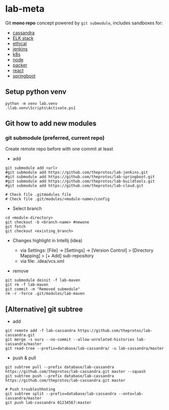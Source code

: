 # lab-meta

Git **mono repo** concept powered by `git submodule`, includes sandboxes for:

- [cassandra](lab-cassandra/readme.md)
- [ELK stack](lab-elk/readme.md)
- [ethical](lab-ethical/readme.md)
- [jenkins](lab-jenkins/readme.md)
- [k8s](lab-k8s/readme.md)
- [node](lab-node/readme.md)
- [packer](lab-packer/readme.md)
- [react](lab-react/readme.md)
- [springboot](lab-springboot/readme.md)

## Setup python venv

```
python -m venv lab.venv
.\lab.venv\Scripts\Activate.ps1

```


## Git how to add new modules

### git submodule (preferred, current repo)

Create remote repo before with one commit at least

- add
```
git submodule add <url>
#git submodule add https://github.com/theprotos/lab-jenkins.git 
#git submodule add https://github.com/theprotos/lab-springboot.git
#git submodule add https://github.com/theprotos/lab-buildtools.git
#git submodule add https://github.com/theprotos/lab-cloud.git

# Check file .gitmodules file
# Check file .git/modules/<module-name>/config
```

- Select branch
```
cd <module-directory>
git checkout -b <branch-name> #newone
git fetch
git checkout <existing_branch>
```

- Changes highlight in Intellij (idea)  
  - via Settings: [File] -> [Settings] -> [Version Control] > [Directory Mapping] > [+ Add] sub-repository
  - via file: .idea/vcs.xml

- remove
```
git submodule deinit -f lab-maven
git rm -f lab-maven
git commit -m "Removed submodule"
rm -r -force .git/modules/lab-maven
```

## [Alternative] git subtree

- add
```
git remote add -f lab-cassandra https://github.com/theprotos/lab-cassandra.git
git merge -s ours --no-commit --allow-unrelated-histories lab-cassandra/master
git read-tree --prefix=database/lab-cassandra/ -u lab-cassandra/master
```

- push & pull

```
git subtree pull --prefix database/lab-cassandra https://github.com/theprotos/lab-cassandra.git master --squash
git subtree push --prefix database/lab-cassandra https://github.com/theprotos/lab-cassandra.git master

# Push troubleshhoting
git subtree split --prefix=database/lab-cassandra --onto=lab-cassandra/master
git push lab-cassandra 01234567:master
```
